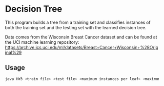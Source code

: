 # Decision Tree

This program builds a tree from a training set and classifies instances of both the training set and the testing set with the learned decision tree.

Data comes from  the Wisconsin Breast Cancer dataset and can be found at the UCI
machine learning repository:
https://archive.ics.uci.edu/ml/datasets/Breast+Cancer+Wisconsin+%28Original%29

## Usage

```bash
java HW3 <train file> <test file> <maximum instances per leaf> <maximum depth>
```
